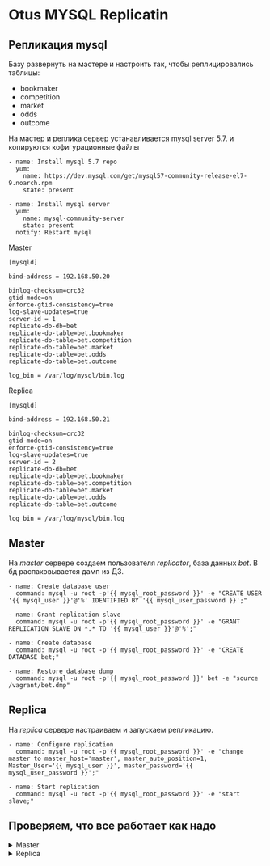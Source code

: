 # Otus MYSQL Replicatin

## Репликация mysql

Базу развернуть на мастере и настроить так, чтобы реплицировались таблицы:
* bookmaker
* competition
* market
* odds
* outcome

На мастер и реплика сервер устанавливается mysql server 5.7. и копируются кофигурационные файлы

```
- name: Install mysql 5.7 repo
  yum:
    name: https://dev.mysql.com/get/mysql57-community-release-el7-9.noarch.rpm
    state: present

- name: Install mysql server
  yum: 
    name: mysql-community-server
    state: present
  notify: Restart mysql
```

Master
```
[mysqld]

bind-address = 192.168.50.20

binlog-checksum=crc32
gtid-mode=on
enforce-gtid-consistency=true
log-slave-updates=true
server-id = 1
replicate-do-db=bet
replicate-do-table=bet.bookmaker
replicate-do-table=bet.competition
replicate-do-table=bet.market
replicate-do-table=bet.odds
replicate-do-table=bet.outcome

log_bin = /var/log/mysql/bin.log
```

Replica
```
[mysqld]

bind-address = 192.168.50.21

binlog-checksum=crc32
gtid-mode=on
enforce-gtid-consistency=true
log-slave-updates=true
server-id = 2
replicate-do-db=bet
replicate-do-table=bet.bookmaker
replicate-do-table=bet.competition
replicate-do-table=bet.market
replicate-do-table=bet.odds
replicate-do-table=bet.outcome

log_bin = /var/log/mysql/bin.log
```

## Master

На *master* сервере создаем пользователя *replicator*, база данных *bet*. В бд распаковывается дамп из ДЗ.

```
- name: Create database user
  command: mysql -u root -p'{{ mysql_root_password }}' -e "CREATE USER '{{ mysql_user }}'@'%' IDENTIFIED BY '{{ mysql_user_password }}';"

- name: Grant replication slave 
  command: mysql -u root -p'{{ mysql_root_password }}' -e "GRANT REPLICATION SLAVE ON *.* TO '{{ mysql_user }}'@'%';"

- name: Create database
  command: mysql -u root -p'{{ mysql_root_password }}' -e "CREATE DATABASE bet;"

- name: Restore database dump
  command: mysql -u root -p'{{ mysql_root_password }}' bet -e "source /vagrant/bet.dmp"
```

## Replica

На *replica* сервере настраиваем и запускаем репликацию.
```
- name: Configure replication
  command: mysql -u root -p'{{ mysql_root_password }}' -e "change master to master_host='master', master_auto_position=1, Master_User='{{ mysql_user }}', master_password='{{ mysql_user_password }}';"

- name: Start replication
  command: mysql -u root -p'{{ mysql_root_password }}' -e "start slave;"
```


## Проверяем, что все работает как надо

<details>
<summary>Master</summary>

```
mysql> select * from bookmaker;
+----+----------------+
| id | bookmaker_name |
+----+----------------+
|  4 | betway         |
|  5 | bwin           |
|  6 | ladbrokes      |
|  3 | unibet         |
+----+----------------+
4 rows in set (0.00 sec)

mysql> INSERT INTO bookmaker (id,bookmaker_name) VALUES(1,'bets_are_bad');
Query OK, 1 row affected (0.00 sec)
```
</details>

<details>
<summary>Replica</summary>


```
[vagrant@replica ~]$ mysql -u root -p'Root-#qwe!123'
mysql: [Warning] Using a password on the command line interface can be insecure.
Welcome to the MySQL monitor.  Commands end with ; or \g.
Your MySQL connection id is 6
Server version: 5.7.36-log MySQL Community Server (GPL)

Copyright (c) 2000, 2021, Oracle and/or its affiliates.

Oracle is a registered trademark of Oracle Corporation and/or its
affiliates. Other names may be trademarks of their respective
owners.

Type 'help;' or '\h' for help. Type '\c' to clear the current input statement.

mysql> show databases;
+--------------------+
| Database           |
+--------------------+
| information_schema |
| bet                |
| mysql              |
| performance_schema |
| sys                |
+--------------------+
5 rows in set (0.01 sec)

mysql> use bet;
Reading table information for completion of table and column names
You can turn off this feature to get a quicker startup with -A

Database changed
mysql> show tables;
+---------------+
| Tables_in_bet |
+---------------+
| bookmaker     |
| competition   |
| market        |
| odds          |
| outcome       |
+---------------+
5 rows in set (0.00 sec)
mysql> select * from bookmaker;
+----+----------------+
| id | bookmaker_name |
+----+----------------+
|  1 | bets_are_bad   |
|  4 | betway         |
|  5 | bwin           |
|  6 | ladbrokes      |
|  3 | unibet         |
+----+----------------+
5 rows in set (0.00 sec)
```
</details>
